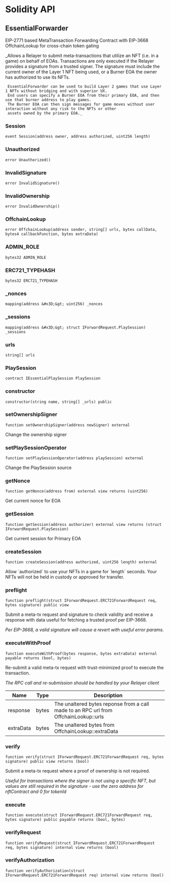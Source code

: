 # Solidity API

## EssentialForwarder

EIP-2771 based MetaTransaction Forwarding Contract with EIP-3668 OffchainLookup for cross-chain token gating

_Allows a Relayer to submit meta-transactions that utilize an NFT (i.e. in a game) on behalf of EOAs. Transactions
     are only executed if the Relayer provides a signature from a trusted signer. The signature must include the current
     owner of the Layer 1 NFT being used, or a Burner EOA the owner has authorized to use its NFTs.

     EssentialForwarder can be used to build Layer 2 games that use Layer 1 NFTs without bridging and with superior UX.
     End users can specify a Burner EOA from their primary EOA, and then use that burner address to play games.
     The Burner EOA can then sign messages for game moves without user interaction without any risk to the NFTs or other
     assets owned by the primary EOA._

### Session

```solidity
event Session(address owner, address authorized, uint256 length)
```

### Unauthorized

```solidity
error Unauthorized()
```

### InvalidSignature

```solidity
error InvalidSignature()
```

### InvalidOwnership

```solidity
error InvalidOwnership()
```

### OffchainLookup

```solidity
error OffchainLookup(address sender, string[] urls, bytes callData, bytes4 callbackFunction, bytes extraData)
```

### ADMIN_ROLE

```solidity
bytes32 ADMIN_ROLE
```

### ERC721_TYPEHASH

```solidity
bytes32 ERC721_TYPEHASH
```

### _nonces

```solidity
mapping(address &#x3D;&gt; uint256) _nonces
```

### _sessions

```solidity
mapping(address &#x3D;&gt; struct IForwardRequest.PlaySession) _sessions
```

### urls

```solidity
string[] urls
```

### PlaySession

```solidity
contract IEssentialPlaySession PlaySession
```

### constructor

```solidity
constructor(string name, string[] _urls) public
```

### setOwnershipSigner

```solidity
function setOwnershipSigner(address newSigner) external
```

Change the ownership signer

### setPlaySessionOperator

```solidity
function setPlaySessionOperator(address playSession) external
```

Change the PlaySession source

### getNonce

```solidity
function getNonce(address from) external view returns (uint256)
```

Get current nonce for EOA

### getSession

```solidity
function getSession(address authorizer) external view returns (struct IForwardRequest.PlaySession)
```

Get current session for Primary EOA

### createSession

```solidity
function createSession(address authorized, uint256 length) external
```

Allow &#x60;authorized&#x60; to use your NFTs in a game for &#x60;length&#x60; seconds. Your NFTs
        will not be held in custody or approved for transfer.

### preflight

```solidity
function preflight(struct IForwardRequest.ERC721ForwardRequest req, bytes signature) public view
```

Submit a meta-tx request and signature to check validity and receive
a response with data useful for fetching a trusted proof per EIP-3668.

_Per EIP-3668, a valid signature will cause a revert with useful error params._

### executeWithProof

```solidity
function executeWithProof(bytes response, bytes extraData) external payable returns (bool, bytes)
```

Re-submit a valid meta-tx request with trust-minimized proof to execute the transaction.

_The RPC call and re-submission should be handled by your Relayer client_

| Name | Type | Description |
| ---- | ---- | ----------- |
| response | bytes | The unaltered bytes reponse from a call made to an RPC url from OffchainLookup::urls |
| extraData | bytes | The unaltered bytes from OffchainLookup::extraData |

### verify

```solidity
function verify(struct IForwardRequest.ERC721ForwardRequest req, bytes signature) public view returns (bool)
```

Submit a meta-tx request where a proof of ownership is not required.

_Useful for transactions where the signer is not using a specific NFT, but values
are still required in the signature - use the zero address for nftContract and 0 for tokenId_

### execute

```solidity
function execute(struct IForwardRequest.ERC721ForwardRequest req, bytes signature) public payable returns (bool, bytes)
```

### verifyRequest

```solidity
function verifyRequest(struct IForwardRequest.ERC721ForwardRequest req, bytes signature) internal view returns (bool)
```

### verifyAuthorization

```solidity
function verifyAuthorization(struct IForwardRequest.ERC721ForwardRequest req) internal view returns (bool)
```



